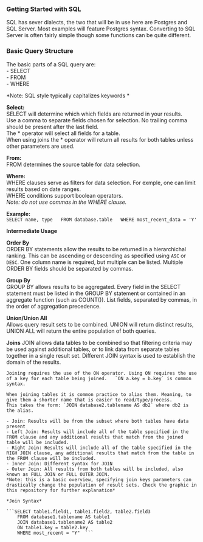 ### Getting Started with SQL

SQL has sever dialects, the two that will be in use here are Postgres and SQL Server.
Most examples will feature Postgres syntax. Converting to SQL Server is often fairly simple though some functions can be quite different.


### Basic Query Structure

The basic parts of a SQL query are:  
    - SELECT  
    - FROM  
    - WHERE  

*Note: SQL style typically capitalizes keywords *  

**Select:**  
    SELECT will determine which which fields are returned in your results.  
    Use a comma to separate fields chosen for selection. No trailing comma should be present after the last field.  
    The * operator will select all fields for a table.  
    When using joins the * operator will return all results for both tables unless other parameters are used.  

**From:**  
    FROM determines the source table for data selection.  

**Where:**  
    WHERE clauses serve as filters for data selection. For exmple, one can limit results based on date ranges.  
    WHERE conditions support boolean operators.  
    *Note: do not use commas in the WHERE clause.*  

**Example:**  
    ```SELECT name, type  
        FROM database.table  
        WHERE most_recent_data = 'Y'```  
        
**Intermediate Usage**  

**Order By**  
    ORDER BY statements allow the results to be returned in a hierarchichal ranking. This can be ascending or descending as specified using `ASC` or `DESC`. One column name is required, but multiple can be listed. Multiple ORDER BY fields should be separated by commas.

**Group By**  
    GROUP BY allows results to be aggregated. Every field in the SELECT statement must be listed in the GROUP BY statement or contained in an aggregate function (such as COUNT()). List fields, separated by commas, in the order of aggregation precedence.  

**Union/Union All**  
    Allows query result sets to be combined. UNION will return distinct results, UNION ALL will return the entire population of both queries.  
    
**Joins**
    JOIN allows data tables to be combined so that filtering criteria may be used against additional tables, or to link data from separate tables together in a single result set. Different JOIN syntax is used to establish the domain of the results.  
    
    Joining requires the use of the ON operator. Using ON requires the use of a key for each table being joined.   `ON a.key = b.key` is common syntax.
    
    When joining tables it is common practice to alias them. Meaning, to give them a shorter name that is easier to read/type/process.  
    This takes the form: `JOIN database2.tablename AS db2` where db2 is the alias.
    
    - Join: Results will be from the subset where both tables have data present
    - Left Join: Results will include all of the table specified in the FROM clause and any additional results that match from the joined table will be included.
    - Right Join: Results will include all of the table specified in the RIGH JOIN clause, any additional results that match from the table in the FROM clause will be included.
    - Inner Join: Different syntax for JOIN
    - Outer Join: All results from both tables will be included, also known as FULL JOIN or FULL OUTER JOIN.
    *Note: this is a basic overview, specifying join keys parameters can drastically change the population of result sets. Check the graphic in this repository for further explanation*
    
    *Join Syntax*
    
    ```SELECT table1.field1, table1.field2, table2.field3  
        FROM database1.tablename AS table1  
        JOIN database1.tablename2 AS table2  
        ON table1.key = table2.key
        WHERE most_recent = "Y"  ```
        